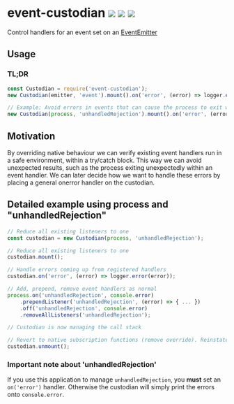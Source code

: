 # event-custodian [![](https://img.shields.io/npm/v/event-custodian.svg)](https://www.npmjs.com/package/event-custodian) [![](https://img.shields.io/badge/source--000000.svg?logo=github&style=social)](https://github.com/fiverr/event-custodian) [![](https://circleci.com/gh/fiverr/event-custodian.svg?style=svg)](https://circleci.com/gh/fiverr/event-custodian)

Control handlers for an event set on an [EventEmitter](https://nodejs.org/api/events.html#events_class_eventemitter)

## Usage

### TL;DR
```js
const Custodian = require('event-custodian');
new Custodian(emitter, 'event').mount().on('error', (error) => logger.error(error));

// Example: Avoid errors in events that can cause the process to exit with SIGTERM
new Custodian(process, 'unhandledRejection').mount().on('error', (error) => console.error(error));
```

## Motivation
By overriding native behaviour we can verify existing event handlers run in a safe environment, within a try/catch block. This way we can avoid unexpected results, such as the process exiting unexpectedly within an event handler. We can later decide how we want to handle these errors by placing a general onerror handler on the custodian.

## Detailed example using process and "unhandledRejection"
```js
// Reduce all existing listeners to one
const custodian = new Custodian(process, 'unhandledRejection');

// Reduce all existing listeners to one
custodian.mount();

// Handle errors coming up from registered handlers
custodian.on('error', (error) => logger.error(error));

// Add, prepend, remove event handlers as normal
process.on('unhandledRejection', console.error)
    .prependListener('unhandledRejection', (error) => { ... })
    .off('unhandledRejection', console.error)
    .removeAllListeners('unhandledRejection');

// Custodian is now managing the call stack

// Revert to native subscription functions (remove override). Reinstate all existing handlers as individual event handlers
custodian.unmount();
```

### Important note about 'unhandledRejection'
If you use this application to manage `unhandledRejection`, you **must** set an `on('error')` handler. Otherwise the custodian will simply print the errors onto `console.error`.
